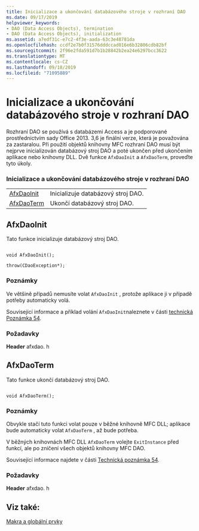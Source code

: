 ```yaml
---
title: Inicializace a ukončování databázového stroje v rozhraní DAO
ms.date: 09/17/2019
helpviewer_keywords:
- DAO (Data Access Objects), termination
- DAO (Data Access Objects), initialization
ms.assetid: a7edf31c-e7c2-4f3e-aada-63c3e48781da
ms.openlocfilehash: ccdf2e7b0f31576dddccad016e6b32806cdb82bf
ms.sourcegitcommit: 2f96e2fda591d7b1b28842b2ea24e6297bcc3622
ms.translationtype: MT
ms.contentlocale: cs-CZ
ms.lasthandoff: 09/18/2019
ms.locfileid: "71095889"
---
```

# <a name="dao-database-engine-initialization-and-termination"></a>Inicializace a ukončování databázového stroje v rozhraní DAO

Rozhraní DAO se používá s databázemi Access a je podporované prostřednictvím sady Office 2013. 3,6 je finální verze, která je považována za zastaralou. Při použití objektů knihovny MFC rozhraní DAO musí být nejprve inicializován databázový stroj DAO a poté ukončen před ukončením aplikace nebo knihovny DLL. Dvě funkce `AfxDaoInit` a `AfxDaoTerm`, proveďte tyto úkoly.

### <a name="dao-database-engine-initialization-and-termination"></a>Inicializace a ukončování databázového stroje v rozhraní DAO

|||
|-|-|
|[AfxDaoInit](#afxdaoinit)|Inicializuje databázový stroj DAO.|
|[AfxDaoTerm](#afxdaoterm)|Ukončí databázový stroj DAO.|

##  <a name="afxdaoinit"></a>AfxDaoInit

Tato funkce inicializuje databázový stroj DAO.

```

void AfxDaoInit();

throw(CDaoException*);
```

### <a name="remarks"></a>Poznámky

Ve většině případů nemusíte volat `AfxDaoInit` , protože aplikace ji v případě potřeby automaticky volá.

Související informace a příklad volání `AfxDaoInit`naleznete v části [technická Poznámka 54](../../mfc/tn054-calling-dao-directly-while-using-mfc-dao-classes.md).

### <a name="requirements"></a>Požadavky

  **Header** afxdao. h

##  <a name="afxdaoterm"></a>  AfxDaoTerm

Tato funkce ukončí databázový stroj DAO.

```

void AfxDaoTerm();
```

### <a name="remarks"></a>Poznámky

Obvykle stačí tuto funkci volat pouze v běžné knihovně MFC DLL; aplikace bude automaticky volat `AfxDaoTerm` , až bude potřeba.

V běžných knihovnách MFC DLL `AfxDaoTerm` volejte `ExitInstance` před funkcí, ale po zničení všech objektů knihovny MFC DAO.

Související informace najdete v části [Technická poznámka 54](../../mfc/tn054-calling-dao-directly-while-using-mfc-dao-classes.md).

### <a name="requirements"></a>Požadavky

  **Header** afxdao. h

## <a name="see-also"></a>Viz také:

[Makra a globální prvky](../../mfc/reference/mfc-macros-and-globals.md)
